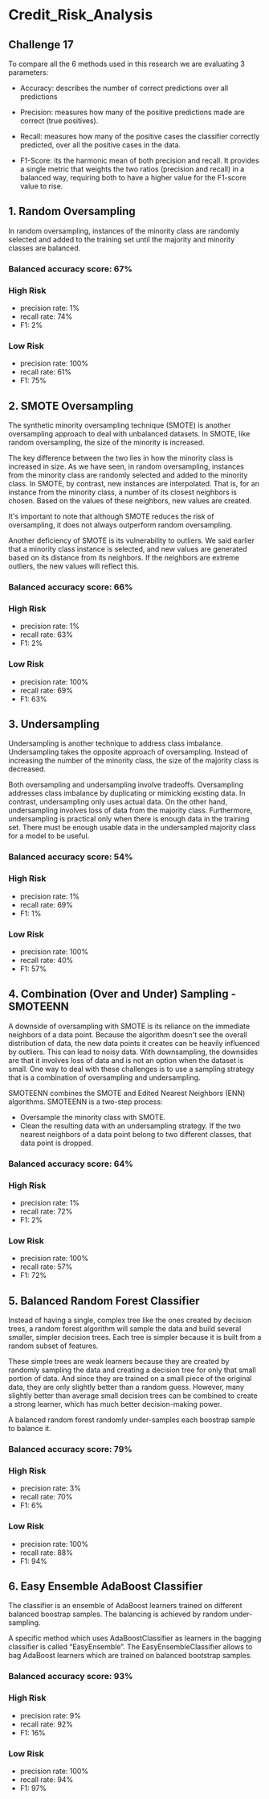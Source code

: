 # Credit_Risk_Analysis
## Challenge 17

To compare all the 6 methods used in this research we are evaluating 3 parameters: 

 - Accuracy: describes the number of correct predictions over all predictions

 - Precision: measures how many of the positive predictions made are correct (true positives). 

 - Recall: measures how many of the positive cases the classifier correctly predicted, over all the positive cases in the data.

 - F1-Score: its the harmonic mean of both precision and recall. It provides a single metric that weights the two ratios (precision and recall) in a balanced way, requiring both to have a higher value for the F1-score value to rise. 

## 1. Random Oversampling

In random oversampling, instances of the minority class are randomly selected and added to the training set until the majority and minority classes are balanced.

### Balanced accuracy score: 67%

### High Risk 
 - precision rate: 1%
 - recall rate: 74%
 - F1: 2%

### Low Risk
 - precision rate: 100%
 - recall rate: 61%
 - F1: 75%


## 2. SMOTE Oversampling

The synthetic minority oversampling technique (SMOTE) is another oversampling approach to deal with unbalanced datasets. In SMOTE, like random oversampling, the size of the minority is increased. 

The key difference between the two lies in how the minority class is increased in size. As we have seen, in random oversampling, instances from the minority class are randomly selected and added to the minority class. In SMOTE, by contrast, new instances are interpolated. That is, for an instance from the minority class, a number of its closest neighbors is chosen. Based on the values of these neighbors, new values are created.

It's important to note that although SMOTE reduces the risk of oversampling, it does not always outperform random oversampling. 

Another deficiency of SMOTE is its vulnerability to outliers. We said earlier that a minority class instance is selected, and new values are generated based on its distance from its neighbors. If the neighbors are extreme outliers, the new values will reflect this.

### Balanced accuracy score: 66%

### High Risk 
 - precision rate: 1%
 - recall rate: 63%
 - F1: 2%

### Low Risk
 - precision rate: 100%
 - recall rate: 69%
 - F1: 63%

## 3. Undersampling

Undersampling is another technique to address class imbalance. Undersampling takes the opposite approach of oversampling. Instead of increasing the number of the minority class, the size of the majority class is decreased.

Both oversampling and undersampling involve tradeoffs. Oversampling addresses class imbalance by duplicating or mimicking existing data. In contrast, undersampling only uses actual data. On the other hand, undersampling involves loss of data from the majority class. Furthermore, undersampling is practical only when there is enough data in the training set. There must be enough usable data in the undersampled majority class for a model to be useful.


### Balanced accuracy score: 54%

### High Risk 
 - precision rate: 1%
 - recall rate: 69%
 - F1: 1%

### Low Risk
 - precision rate: 100%
 - recall rate: 40%
 - F1: 57%

## 4. Combination (Over and Under) Sampling - SMOTEENN

A downside of oversampling with SMOTE is its reliance on the immediate neighbors of a data point. Because the algorithm doesn't see the overall distribution of data, the new data points it creates can be heavily influenced by outliers. This can lead to noisy data. With downsampling, the downsides are that it involves loss of data and is not an option when the dataset is small. One way to deal with these challenges is to use a sampling strategy that is a combination of oversampling and undersampling.

SMOTEENN combines the SMOTE and Edited Nearest Neighbors (ENN) algorithms. SMOTEENN is a two-step process:
  - Oversample the minority class with SMOTE.
  - Clean the resulting data with an undersampling strategy.
If the two nearest neighbors of a data point belong to two different classes, that data point is dropped.

### Balanced accuracy score: 64%

### High Risk 
 - precision rate: 1%
 - recall rate: 72%
 - F1: 2%

### Low Risk
 - precision rate: 100%
 - recall rate: 57%
 - F1: 72%

## 5. Balanced Random Forest Classifier

Instead of having a single, complex tree like the ones created by decision trees, a random forest algorithm will sample the data and build several smaller, simpler decision trees. Each tree is simpler because it is built from a random subset of features.

These simple trees are weak learners because they are created by randomly sampling the data and creating a decision tree for only that small portion of data. And since they are trained on a small piece of the original data, they are only slightly better than a random guess. However, many slightly better than average small decision trees can be combined to create a strong learner, which has much better decision-making power.

A balanced random forest randomly under-samples each boostrap sample to balance it.


### Balanced accuracy score: 79%

### High Risk 
 - precision rate: 3%
 - recall rate: 70%
 - F1: 6%

### Low Risk
 - precision rate: 100%
 - recall rate: 88%
 - F1: 94%

## 6. Easy Ensemble AdaBoost Classifier

The classifier is an ensemble of AdaBoost learners trained on different balanced boostrap samples. The balancing is achieved by random under-sampling.

A specific method which uses AdaBoostClassifier as learners in the bagging classifier is called “EasyEnsemble”. The EasyEnsembleClassifier allows to bag AdaBoost learners which are trained on balanced bootstrap samples. 


### Balanced accuracy score: 93%

### High Risk 
 - precision rate: 9%
 - recall rate: 92%
 - F1: 16%

### Low Risk
 - precision rate: 100%
 - recall rate: 94%
 - F1: 97%
